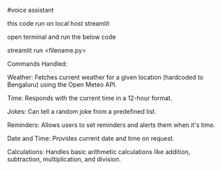#voice assistant

this code run on local host streamlit 

open terminal and run the below code 

streamlit run <filename.py>

Commands Handled:

Weather: Fetches current weather for a given location (hardcoded to Bengaluru) using the Open Meteo API.

Time: Responds with the current time in a 12-hour format.

Jokes: Can tell a random joke from a predefined list.

Reminders: Allows users to set reminders and alerts them when it's time.

Date and Time: Provides current date and time on request.

Calculations: Handles basic arithmetic calculations like addition, subtraction, multiplication, and division.
